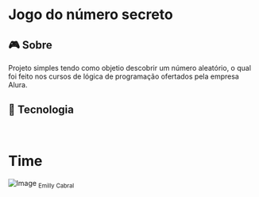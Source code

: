 <h1>Jogo do número secreto</h1>

<h2>🎮 Sobre</h2>
<p>Projeto simples tendo como objetio descobrir um número aleatório, o qual foi feito nos cursos de lógica de programação ofertados pela empresa Alura.</p>

## 🚀 Tecnologia
<div>
  <img scr="https://img.shields.io/badge/Java-ED8B00?style=for-the-badge&logo=openjdk&logoColor=white">
  <img scr="https://img.shields.io/badge/CSS3-1572B6?style=for-the-badge&logo=css3&logoColor=white">
</div>

# Time 

![Image](https://github.com/user-attachments/assets/900a06f2-908e-4dcd-9bb9-92c65c15c41c) <sub>Emilly Cabral</sub>

